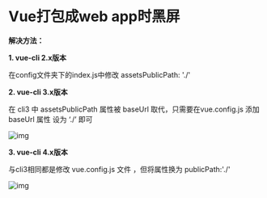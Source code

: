 # Vue打包成web app时黑屏

**解决方法：**

**1. vue-cli 2.x版本**

 在config文件夹下的index.js中修改 assetsPublicPath: './'

**2. vue-cli 3.x版本**

在 cli3 中 assetsPublicPath 属性被 baseUrl 取代，只需要在vue.config.js 添加baseUrl 属性 设为 ‘./’ 即可

![img](https://img2020.cnblogs.com/blog/1353328/202005/1353328-20200520103414200-492003257.png)

**3. vue-cli 4.x版本**

与cli3相同都是修改 vue.config.js 文件 ，但将属性换为  publicPath:'./' 

![img](https://img2020.cnblogs.com/blog/1353328/202005/1353328-20200520103654443-1652492734.png)